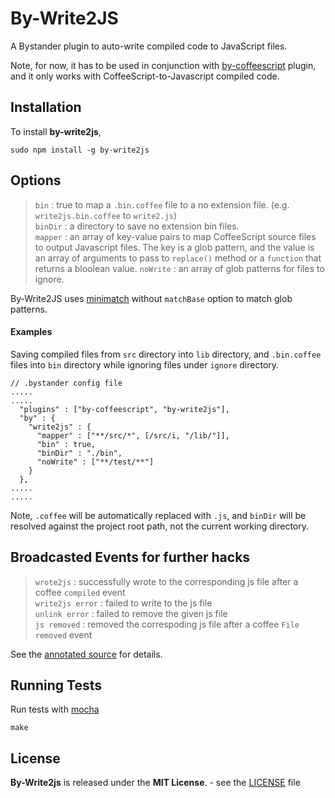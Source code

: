 By-Write2JS
===========

A Bystander plugin to auto-write compiled code to JavaScript files.

Note, for now, it has to be used in conjunction with [by-coffeescript](http://tomoio.github.com/by-coffeescript/) plugin, and it only works with CoffeeScript-to-Javascript compiled code.

Installation
------------

To install **by-write2js**,

    sudo npm install -g by-write2js

Options
-------

> `bin` : true to map a `.bin.coffee` file to a no extension file. (e.g. `write2js.bin.coffee` to `write2.js`)  
> `binDir` : a directory to save  no extension bin files.  
> `mapper` : an array of key-value pairs to map CoffeeScript source files to output Javascript files. The key is a glob pattern, and the value is an array of arguments to pass to `replace()` method or a `function` that returns a bloolean value.
> `noWrite` : an array of glob patterns for files to ignore.

By-Write2JS uses [minimatch](https://github.com/isaacs/minimatch) without `matchBase` option to match glob patterns.  

#### Examples

Saving compiled files from `src` directory into `lib` directory, and `.bin.coffee` files into `bin` directory while ignoring files under `ignore` directory.

    // .bystander config file
	.....
	.....
      "plugins" : ["by-coffeescript", "by-write2js"],
      "by" : {
        "write2js" : {
          "mapper" : ["**/src/*", [/src/i, "/lib/"]],
          "bin" : true,
          "binDir" : "./bin",
          "noWrite" : ["**/test/**"]
        }
      },
    .....
	.....

Note, `.coffee` will be automatically replaced with `.js`, and `binDir` will be resolved against the project root path, not the current working directory.

Broadcasted Events for further hacks
------------------------

> `wrote2js` : successfully wrote to the corresponding js file after a coffee `compiled` event  
> `write2js error` : failed to write to the js file  
> `unlink error` : failed to remove the given js file  
> `js removed` : removed the correspoding js file after a coffee `File removed` event  

See the [annotated source](docs/by-write2js.html) for details.

Running Tests
-------------

Run tests with [mocha](http://visionmedia.github.com/mocha/)

    make
	
License
-------
**By-Write2js** is released under the **MIT License**. - see the [LICENSE](https://raw.github.com/tomoio/by-write2js/master/LICENSE) file

